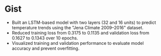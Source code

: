 # Gist
+ Built an LSTM-based model with two layers (32 and 16 units) to predict temperature trends using the "Jena Climate 2009–2016" dataset.
+ Reduced training loss from 0.3175 to 0.1135 and validation loss from 0.1627 to 0.1343 over 10 epochs.
+ Visualized training and validation performance to evaluate model accuracy and prevent overfitting.

